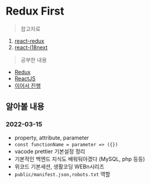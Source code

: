# Redux First

> 참고자료

1. [react-redux](https://react-redux.js.org/introduction/getting-started)
2. [react-i18next](https://react.i18next.com/getting-started)

> 공부한 내용

- [Redux](/md/redux.md)
- [ReactJS](/md/react.md)
- [이어서 진행](https://redux.vlpt.us/1-9-counter-container.html)

## 알아볼 내용

### 2022-03-15

- property, attribute, parameter
- `const functionName = parameter => ({})`
- vacode prettier 기본설정 정리
- 기본적인 백엔드 지식도 배워둬야겠다 (MySQL, php 등등)
- 위코드 기본세션, 생활코딩 WEBn시리즈
- `public/manifest.json,robots.txt` 역할
